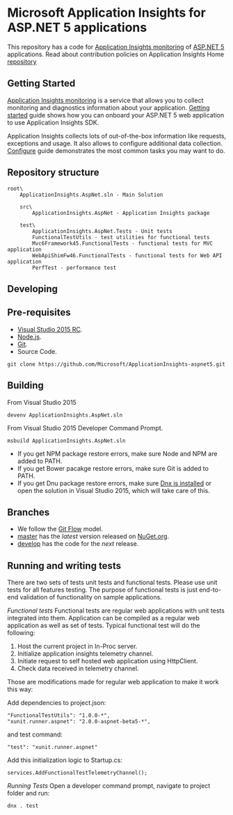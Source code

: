 Microsoft Application Insights for ASP.NET 5 applications
=============================================================

This repository has a code for [Application Insights monitoring](http://azure.microsoft.com/en-us/services/application-insights/) of [ASP.NET 5](https://github.com/aspnet/home) applications. Read about contribution policies on Application Insights Home [repository](https://github.com/microsoft/ApplicationInsights-home)


Getting Started
---------------

[Application Insights monitoring](http://azure.microsoft.com/en-us/services/application-insights/) is a service that allows you to collect monitoring and diagnostics information about your application. [Getting started](https://github.com/Microsoft/ApplicationInsights-aspnet5/wiki/Getting-Started) guide shows how you can onboard your ASP.NET 5 web application to use Application Insights SDK.

Application Insights collects lots of out-of-the-box information like requests, exceptions and usage. It also allows to configure additional data collection.  [Configure](https://github.com/Microsoft/ApplicationInsights-aspnet5/wiki/Configure) guide demonstrates the most common tasks you may want to do.


Repository structure
--------------------

```
root\
    ApplicationInsights.AspNet.sln - Main Solution

    src\
        ApplicationInsights.AspNet - Application Insights package

    test\
        ApplicationInsights.AspNet.Tests - Unit tests
        FunctionalTestUtils - test utilities for functional tests
        Mvc6Framework45.FunctionalTests - functional tests for MVC application
        WebApiShimFw46.FunctionalTests - functional tests for Web API application
        PerfTest - performance test
```

Developing
----------

## Pre-requisites
- [Visual Studio 2015 RC](https://www.visualstudio.com/en-us/downloads/visual-studio-2015-downloads-vs.aspx).
- [Node.js](https://nodejs.org/download).
- [Git](http://git-scm.com/download).
- Source Code.
```
git clone https://github.com/Microsoft/ApplicationInsights-aspnet5.git
```

## Building
From Visual Studio 2015
```
devenv ApplicationInsights.AspNet.sln
```

From Visual Studio 2015 Developer Command Prompt.
```
msbuild ApplicationInsights.AspNet.sln
```
- If you get NPM package restore errors, make sure Node and NPM are added to PATH.
- If you get Bower pacakge restore errors, make sure Git is added to PATH.
- If you get Dnu package restore errors, make sure [Dnx is installed](https://github.com/dotnet/coreclr/blob/master/Documentation/get-dotnetcore-dnx-windows.md) or open the solution in Visual Studio 2015, which will take care of this.

## Branches
- We follow the [Git Flow](http://nvie.com/posts/a-successful-git-branching-model) model.
- [master](https://github.com/Microsoft/ApplicationInsights-aspnet5/tree/master) has the _latest_ version released on [NuGet.org](https://www.nuget.org/packages/Microsoft.ApplicationInsights.AspNet).
- [develop](https://github.com/Microsoft/ApplicationInsights-aspnet5/tree/develop) has the code for the _next_ release.

Running and writing tests
-------------------------
There are two sets of tests unit tests and functional tests. Please use unit tests for all features testing. The purpose of functional tests is just end-to-end validation of functionality on sample applications.


*Functional tests*
Functional tests are regular web applications with unit tests integrated into them. Application can be compiled as a regular web application as well as set of tests. Typical functional test will do the following:

1. Host the current project in In-Proc server.
2. Initialize application insights telemetry channel.
3. Initiate request to self hosted web application using HttpClient.
4. Check data received in telemetry channel.

Those are modifications made for regular web application to make it work this way:

Add dependencies to project.json:


```
"FunctionalTestUtils": "1.0.0-*",
"xunit.runner.aspnet": "2.0.0-aspnet-beta5-*",
```

and test command:

```
"test": "xunit.runner.aspnet"
```

Add this initialization logic to Startup.cs:

```
services.AddFunctionalTestTelemetryChannel();
```

*Running Tests*
Open a developer command prompt, navigate to project folder and run:
```
dnx . test
```
